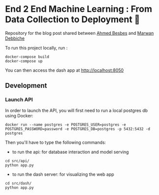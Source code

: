 # End 2 End Machine Learning : From Data Collection to Deployment 🚀 

Repository for the blog post shared between [Ahmed Besbes](http://ahmedbesbes.com) and [Marwan Debbiche](http://marwandebbiche.com)

To run this project locally, run : 

```
docker-compose build
docker-compose up
```
You can then access the dash app at [http://localhost:8050](http://localhost:8050)

## Development

### Launch API

In order to launch the API, you will first need to run a local postgres db using Docker:

```
docker run --name postgres -e POSTGRES_USER=postgres -e POSTGRES_PASSWORD=password -e POSTGRES_DB=postgres -p 5432:5432 -d postgres
```

Then you'll have to type the following commands:

- to run the api: for database interaction and model serving

```shell
cd src/api/
python app.py
```

- to run the dash server: for visualizing the web app

```shell
cd src/dash/
python app.py
```
